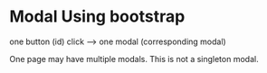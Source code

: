 # Modal Using bootstrap

one button (id) click --> one modal (corresponding modal)

One page may have multiple modals. This is not a singleton modal.
